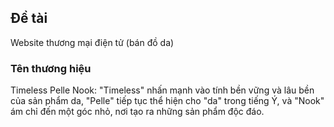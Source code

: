 ## Đề tài
Website thương mại điện tử (bán đồ da)

### Tên thương hiệu
Timeless Pelle Nook: "Timeless" nhấn mạnh vào tính bền vững và lâu bền của sản phẩm da, "Pelle" tiếp tục thể hiện cho "da" trong tiếng Ý, và "Nook" ám chỉ đến một góc nhỏ, nơi tạo ra những sản phẩm độc đáo.